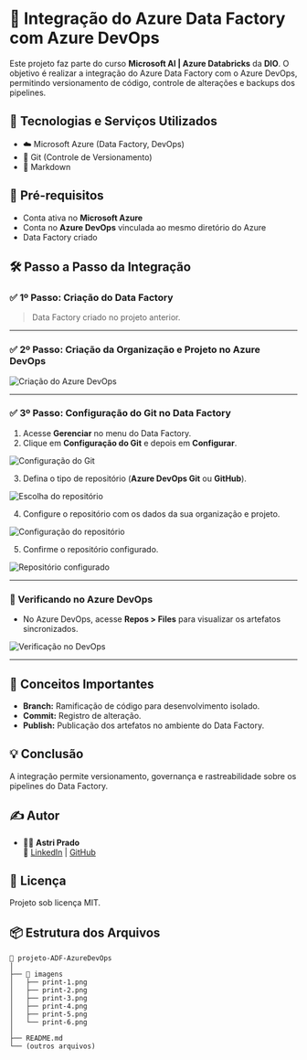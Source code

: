 
# 🎯 Integração do Azure Data Factory com Azure DevOps

Este projeto faz parte do curso **Microsoft AI | Azure Databricks** da **DIO**. O objetivo é realizar a integração do Azure Data Factory com o Azure DevOps, permitindo versionamento de código, controle de alterações e backups dos pipelines.

## 🚀 Tecnologias e Serviços Utilizados

- ☁️ Microsoft Azure (Data Factory, DevOps)
- 🔧 Git (Controle de Versionamento)
- 📄 Markdown

## 🔗 Pré-requisitos

- Conta ativa no **Microsoft Azure**
- Conta no **Azure DevOps** vinculada ao mesmo diretório do Azure
- Data Factory criado

## 🛠️ Passo a Passo da Integração

### ✅ 1º Passo: Criação do Data Factory
> Data Factory criado no projeto anterior.

---

### ✅ 2º Passo: Criação da Organização e Projeto no Azure DevOps

![Criação do Azure DevOps](./imagens/print-1.png)

---

### ✅ 3º Passo: Configuração do Git no Data Factory

1. Acesse **Gerenciar** no menu do Data Factory.
2. Clique em **Configuração do Git** e depois em **Configurar**.

![Configuração do Git](./imagens/print-2.png)

3. Defina o tipo de repositório (**Azure DevOps Git** ou **GitHub**).

![Escolha do repositório](./imagens/print-3.png)

4. Configure o repositório com os dados da sua organização e projeto.

![Configuração do repositório](./imagens/print-4.png)

5. Confirme o repositório configurado.

![Repositório configurado](./imagens/print-5.png)

---

### 🔗 Verificando no Azure DevOps

- No Azure DevOps, acesse **Repos > Files** para visualizar os artefatos sincronizados.

![Verificação no DevOps](./imagens/print-6.png)

---

## 🧠 Conceitos Importantes

- **Branch:** Ramificação de código para desenvolvimento isolado.
- **Commit:** Registro de alteração.
- **Publish:** Publicação dos artefatos no ambiente do Data Factory.

## 💡 Conclusão

A integração permite versionamento, governança e rastreabilidade sobre os pipelines do Data Factory.

## ✍️ Autor

- 👩‍💻 **Astri Prado**  
🔗 [LinkedIn](https://www.linkedin.com) | [GitHub](https://github.com)

## 🚀 Licença

Projeto sob licença MIT.

## 📦 Estrutura dos Arquivos

```
📂 projeto-ADF-AzureDevOps
│
├── 📁 imagens
│   ├── print-1.png
│   ├── print-2.png
│   ├── print-3.png
│   ├── print-4.png
│   ├── print-5.png
│   └── print-6.png
│
├── README.md
└── (outros arquivos)
```
